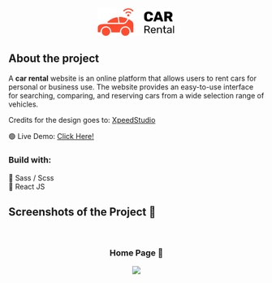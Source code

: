 <div align='center'><img style="width:30%"/ src="./src/images/logo/logo.png"></div>

<h2>About the project</h2>

  <p>A <b>car rental</b> website is an online platform that allows users to rent cars for personal or business use. The website provides an easy-to-use interface for searching, comparing, and reserving cars from a wide selection range of vehicles.</p>

<p>Credits for the design goes to: <a href='https://xpeedstudio.com/'>XpeedStudio</a></p>

🟢 Live Demo: <a href='https://car-rental-mersad.netlify.app/'>Click Here!</a>

<h3>Build with:</h3>

🔨 Sass / Scss <br>
🔨 React JS

<h2>Screenshots of the Project 📸</h2>
<br>
<h3 align='center'>Home Page 🏡</h3>


<div align='center'>
<img src='https://github.com/mersad98/car-rental/assets/141646504/b9561ee4-a852-43be-ac3f-3bc0119d5a33'
</div>
